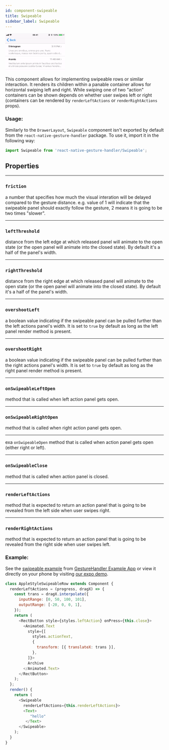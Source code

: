 ```yaml
---
id: component-swipeable
title: Swipeable
sidebar_label: Swipeable
---
```


<img src="assets/sampleswipeable.gif" height="120" />

This component allows for implementing swipeable rows or similar interaction. It renders its children within a panable container allows for horizontal swiping left and right. While swiping one of two "action" containers can be shown depends on whether user swipes left or right (containers can be rendered by `renderLeftActions` or `renderRightActions` props).

### Usage:

Similarly to the `DrawerLayout`, `Swipeable` component isn't exported by default from the `react-native-gesture-handler` package. To use it, import it in the following way:
```js
import Swipeable from 'react-native-gesture-handler/Swipeable';
```

## Properties

---
### `friction`
 a number that specifies how much the visual interation will be delayed compared to the gesture distance. e.g. value of 1 will indicate that the swipeable panel should exactly follow the gesture, 2 means it is going to be two times "slower".

---
### `leftThreshold`
distance from the left edge at which released panel will animate to the open state (or the open panel will animate into the closed state). By default it's a half of the panel's width.

---
### `rightThreshold`
distance from the right edge at which released panel will animate to the open state (or the open panel will animate into the closed state). By default it's a half of the panel's width.

---
### `overshootLeft`
a boolean value indicating if the swipeable panel can be pulled further than the left actions panel's width. It is set to `true` by default as long as the left panel render method is present.

---
### `overshootRight`
a boolean value indicating if the swipeable panel can be pulled further than the right actions panel's width. It is set to `true` by default as long as the right panel render method is present.

---
### `onSwipeableLeftOpen`
method that is called when left action panel gets open.

---
### `onSwipeableRightOpen`
method that is called when right action panel gets open.

---
exa `onSwipeableOpen`
method that is called when action panel gets open (either right or left).

---
### `onSwipeableClose`
method that is called when action panel is closed.

---
### `renderLeftActions`
method that is expected to return an action panel that is going to be revealed from the left side when user swipes right.

---
### `renderRightActions`
method that is expected to return an action panel that is going to be revealed from the right side when user swipes left.


### Example:

See the [swipeable example](https://github.com/kmagiera/react-native-gesture-handler/blob/master/Example/swipeable/index.js) from [GestureHandler Example App](example.md) or view it directly on your phone by visiting [our expo demo](https://exp.host/@osdnk/gesturehandlerexample).
```js
class AppleStyleSwipeableRow extends Component {
  renderLeftActions = (progress, dragX) => {
    const trans = dragX.interpolate({
      inputRange: [0, 50, 100, 101],
      outputRange: [-20, 0, 0, 1],
    });
    return (
      <RectButton style={styles.leftAction} onPress={this.close}>
        <Animated.Text
          style={[
            styles.actionText,
            {
              transform: [{ translateX: trans }],
            },
          ]}>
          Archive
        </Animated.Text>
      </RectButton>
    );
  };
  render() {
    return (
      <Swipeable
        renderLeftActions={this.renderLeftActions}>
        <Text>
           "hello"
         </Text>
      </Swipeable>
    );
  }
}
```
